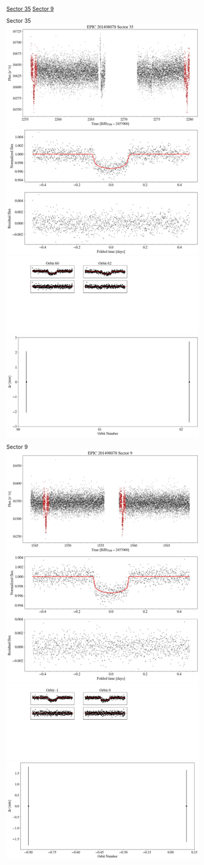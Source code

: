 [Sector 35](#sector35)
[Sector 9](#sector9)

<a name = "sector35"></a>
Sector 35
![alt text](/images/EPIC_201498078_Sector_35/EPIC_201498078_Sector_35_a_TimeSeries.png)
![alt text](/images/EPIC_201498078_Sector_35/EPIC_201498078_Sector_35_b_FoldedLightCurve.png)
![alt text](/images/EPIC_201498078_Sector_35/EPIC_201498078_Sector_35_b_IndividualTransitsWithFit.png)
![alt text](/images/EPIC_201498078_Sector_35/EPIC_201498078_Sector_35_c_TimingResiduals.png)

<a name = "sector9"></a>
Sector 9
![alt text](/images/EPIC_201498078_Sector_9/EPIC_201498078_Sector_9_a_TimeSeries.png)
![alt text](/images/EPIC_201498078_Sector_9/EPIC_201498078_Sector_9_b_FoldedLightCurve.png)
![alt text](/images/EPIC_201498078_Sector_9/EPIC_201498078_Sector_9_b_IndividualTransitsWithFit.png)
![alt text](/images/EPIC_201498078_Sector_9/EPIC_201498078_Sector_9_c_TimingResiduals.png)

